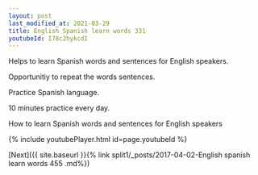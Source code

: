 ```yaml
---
layout: post
last_modified_at: 2021-03-29
title: English Spanish learn words 331 
youtubeId: I78c2hykcdI
---
```

 
 
Helps to learn Spanish words and sentences for English speakers.

Opportunitiy to repeat the words sentences. 

Practice Spanish language. 
 
10 minutes practice every day. 
 
How to learn Spanish words and sentences for English speakers 
 
{% include youtubePlayer.html id=page.youtubeId %}
 
 
[Next]({{ site.baseurl }}{% link  split1/_posts/2017-04-02-English spanish learn words 455 .md%})
 
